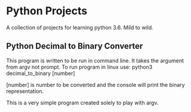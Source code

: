﻿# Python Projects
A collection of projects for learning python 3.6. Mild to wild.

## Python Decimal to Binary Converter
This program is written to be run in command line. It takes the argument from argv not prompt. 
To run program in linux use: python3 decimal_to_binary [number]

[number] is number to be converted and the console will print the binary representation. 

This is a very simple program created solely to play with argv. 
